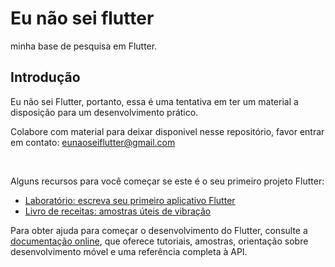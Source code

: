 # Eu não sei flutter

minha base de pesquisa em Flutter.

## Introdução

Eu não sei Flutter, portanto, essa é uma tentativa em ter um material a disposição para um desenvolvimento prático.

Colabore com material para deixar disponivel nesse repositório, favor entrar em contato: eunaoseiflutter@gmail.com

<br>

Alguns recursos para você começar se este é o seu primeiro projeto Flutter:

- [Laboratório: escreva seu primeiro aplicativo Flutter](https://docs.flutter.dev/get-started/codelab)
- [Livro de receitas: amostras úteis de vibração](https://docs.flutter.dev/cookbook)

Para obter ajuda para começar o desenvolvimento do Flutter, consulte a
[documentação online](https://docs.flutter.dev/), que oferece tutoriais, amostras, orientação sobre desenvolvimento móvel e uma referência completa à API.
